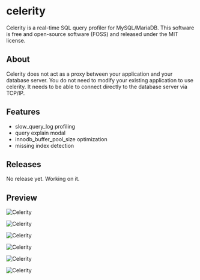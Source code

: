 # celerity

Celerity is a real-time SQL query profiler for MySQL/MariaDB. This software is free and open-source software (FOSS) and released under the MIT license.

## About 

Celerity does not act as a proxy between your application and your database server. You do not need to modify your existing application to use celerity. It needs to be able to connect directly to the database server via TCP/IP.

## Features

- slow_query_log profiling
- query explain modal
- innodb_buffer_pool_size optimization
- missing index detection

## Releases

No release yet. Working on it.

## Preview

![Celerity](https://i.imgur.com/biqesRF.png)

![Celerity](https://i.imgur.com/kDzELWU.png)

![Celerity](https://i.imgur.com/9q24qPN.png)

![Celerity](https://i.imgur.com/Pe77snN.png)

![Celerity](https://i.imgur.com/Q9l38og.png)

![Celerity](https://i.imgur.com/T6G5c2s.png)